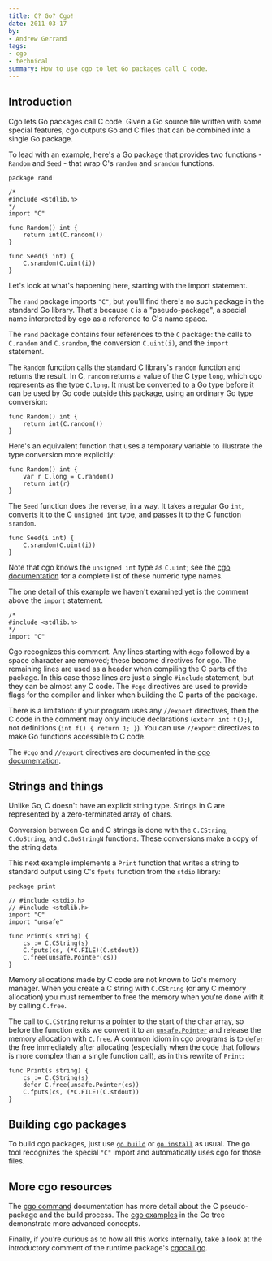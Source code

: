 ```yaml
---
title: C? Go? Cgo!
date: 2011-03-17
by:
- Andrew Gerrand
tags:
- cgo
- technical
summary: How to use cgo to let Go packages call C code.
---
```


## Introduction

Cgo lets Go packages call C code. Given a Go source file written with some special features,
cgo outputs Go and C files that can be combined into a single Go package.

To lead with an example, here's a Go package that provides two functions -
`Random` and `Seed` - that wrap C's `random` and `srandom` functions.

	package rand

	/*
	#include <stdlib.h>
	*/
	import "C"

	func Random() int {
	    return int(C.random())
	}

	func Seed(i int) {
	    C.srandom(C.uint(i))
	}

Let's look at what's happening here, starting with the import statement.

The `rand` package imports `"C"`, but you'll find there's no such package
in the standard Go library.
That's because `C` is a "pseudo-package",
a special name interpreted by cgo as a reference to C's name space.

The `rand` package contains four references to the `C` package:
the calls to `C.random` and `C.srandom`, the conversion `C.uint(i)`,
and the `import` statement.

The `Random` function calls the standard C library's `random` function and returns the result.
In C, `random` returns a value of the C type `long`,
which cgo represents as the type `C.long`.
It must be converted to a Go type before it can be used by Go code outside this package,
using an ordinary Go type conversion:

	func Random() int {
	    return int(C.random())
	}

Here's an equivalent function that uses a temporary variable to illustrate the type conversion more explicitly:

	func Random() int {
	    var r C.long = C.random()
	    return int(r)
	}

The `Seed` function does the reverse, in a way.
It takes a regular Go `int`, converts it to the C `unsigned int` type,
and passes it to the C function `srandom`.

	func Seed(i int) {
	    C.srandom(C.uint(i))
	}

Note that cgo knows the `unsigned int` type as `C.uint`;
see the [cgo documentation](https://golang.org/cmd/cgo) for a complete
list of these numeric type names.

The one detail of this example we haven't examined yet is the comment above the `import` statement.

	/*
	#include <stdlib.h>
	*/
	import "C"

Cgo recognizes this comment.  Any lines starting with `#cgo` followed by
a space character are removed;
these become directives for cgo.
The remaining lines are used as a header when compiling the C parts of the package.
In this case those lines are just a single `#include` statement,
but they can be almost any C code.
The `#cgo` directives are used to provide flags for the compiler and linker
when building the C parts of the package.

There is a limitation: if your program uses any `//export` directives,
then the C code in the comment may only include declarations (`extern int f();`),
not definitions (`int f() { return 1; }`).
You can use `//export` directives to make Go functions accessible to C code.

The `#cgo` and `//export` directives are documented in the [cgo documentation](https://golang.org/cmd/cgo/).

## Strings and things

Unlike Go, C doesn't have an explicit string type. Strings in C are represented by a zero-terminated array of chars.

Conversion between Go and C strings is done with the `C.CString`,
`C.GoString`, and `C.GoStringN` functions.
These conversions make a copy of the string data.

This next example implements a `Print` function that writes a string to
standard output using C's `fputs` function from the `stdio` library:

	package print

	// #include <stdio.h>
	// #include <stdlib.h>
	import "C"
	import "unsafe"

	func Print(s string) {
	    cs := C.CString(s)
	    C.fputs(cs, (*C.FILE)(C.stdout))
	    C.free(unsafe.Pointer(cs))
	}

Memory allocations made by C code are not known to Go's memory manager.
When you create a C string with `C.CString` (or any C memory allocation)
you must remember to free the memory when you're done with it by calling `C.free`.

The call to `C.CString` returns a pointer to the start of the char array,
so before the function exits we convert it to an [`unsafe.Pointer`](https://golang.org/pkg/unsafe/#Pointer)
and release the memory allocation with `C.free`.
A common idiom in cgo programs is to [`defer`](https://golang.org/doc/articles/defer_panic_recover.html)
the free immediately after allocating (especially when the code that follows
is more complex than a single function call),
as in this rewrite of `Print`:

	func Print(s string) {
	    cs := C.CString(s)
	    defer C.free(unsafe.Pointer(cs))
	    C.fputs(cs, (*C.FILE)(C.stdout))
	}

## Building cgo packages

To build cgo packages, just use [`go build`](https://golang.org/cmd/go/#hdr-Compile_packages_and_dependencies)
or [`go install`](https://golang.org/cmd/go/#hdr-Compile_and_install_packages_and_dependencies) as usual.
The go tool recognizes the special `"C"` import and automatically uses cgo for those files.

## More cgo resources

The [cgo command](https://golang.org/cmd/cgo/) documentation has more
detail about the C pseudo-package and the build process.
The [cgo examples](https://golang.org/misc/cgo/) in the Go tree demonstrate
more advanced concepts.

Finally, if you're curious as to how all this works internally,
take a look at the introductory comment of the runtime package's [cgocall.go](https://golang.org/src/runtime/cgocall.go).
